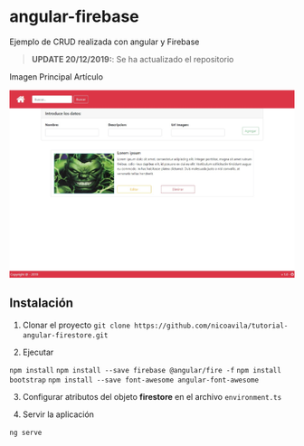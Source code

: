 # angular-firebase
Ejemplo de CRUD realizada con angular y Firebase


> **UPDATE 20/12/2019:**: Se ha actualizado el repositorio

Imagen Principal Artículo <p align="center"><img src="v1.0/captura.jpg"></p>

## Instalación

1. Clonar el proyecto
```git clone https://github.com/nicoavila/tutorial-angular-firestore.git```

2. Ejecutar

```npm install```
```npm install --save firebase @angular/fire -f```
```npm install bootstrap```
```npm install --save font-awesome angular-font-awesome```


3. Configurar atributos del objeto **firestore** en el archivo ```environment.ts```

3. Servir la aplicación

```ng serve```



